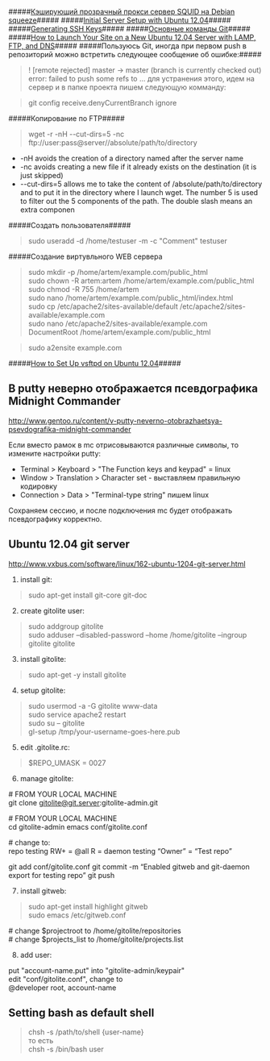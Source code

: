 #####[Кэширующий прозрачный прокси сервер SQUID на Debian squeeze](http://habrahabr.ru/sandbox/39160/)#####
#####[Initial Server Setup with Ubuntu 12.04](https://www.digitalocean.com/community/articles/initial-server-setup-with-ubuntu-12-04)#####
#####[Generating SSH Keys](https://help.github.com/articles/generating-ssh-keys)#####
#####[Основные команды Git](http://crazycode.net/blog/5-versioning/8-git-main-commands)#####
#####[How to Launch Your Site on a New Ubuntu 12.04 Server with LAMP, FTP, and DNS](https://www.digitalocean.com/community/articles/how-to-launch-your-site-on-a-new-ubuntu-12-04-server-with-lamp-ftp-and-dns)#####
#####Пользуюсь Git, иногда при первом push в репозиторий можно встретить следующее сообщение об ошибке:#####
>! [remote rejected] master -> master (branch is currently checked out)
error: failed to push some refs to ...
для устранения этого, идем на сервер и в папке проекта пишем следующую комманду:
    
>git config receive.denyCurrentBranch ignore
    
#####Копирование по FTP#####
>wget -r -nH --cut-dirs=5 -nc ftp://user:pass@server//absolute/path/to/directory
       
>
* -nH avoids the creation of a directory named after the server name
* -nc avoids creating a new file if it already exists on the destination (it is just skipped)
* --cut-dirs=5 allows me to take the content of /absolute/path/to/directory and to put it in the directory where I launch wget. The number 5 is used to filter out the 5 components of the path. The double slash means an extra componen
    
#####Создать пользователя#####
>sudo useradd -d /home/testuser -m -c "Comment" testuser
    
#####Создание виртувльного WEB сервера    
>sudo mkdir -p /home/artem/example.com/public_html    
>sudo chown -R artem:artem /home/artem/example.com/public_html     
>sudo chmod -R 755 /home/artem    
>sudo nano /home/artem/example.com/public_html/index.html    
>sudo cp /etc/apache2/sites-available/default /etc/apache2/sites-available/example.com    
>sudo nano /etc/apache2/sites-available/example.com    
DocumentRoot /home/artem/example.com/public_html    
    
>sudo a2ensite example.com
    
#####[How to Set Up vsftpd on Ubuntu 12.04](https://www.digitalocean.com/community/articles/how-to-set-up-vsftpd-on-ubuntu-12-04)#####
    
В putty неверно отображается псевдографика Midnight Commander
------------------------------------------------------------
http://www.gentoo.ru/content/v-putty-neverno-otobrazhaetsya-psevdografika-midnight-commander

Если вместо рамок в mc отрисовываются различные символы, то измените настройки putty:
   
* Terminal > Keyboard > "The Function keys and keypad" = linux
* Window > Translation > Character set - выставляем правильную кодировку
* Connection > Data > "Terminal-type string" пишем linux
    
Сохраняем сессию, и после подключения mc будет отображать псевдографику корректно.

Ubuntu 12.04 git server
-----------------------
http://www.vxbus.com/software/linux/162-ubuntu-1204-git-server.html

1. install git:
>sudo apt-get install git-core git-doc
    
2. create gitolite user:
>sudo addgroup gitolite    
>sudo adduser –disabled-password –home /home/gitolite –ingroup gitolite gitolite
    
3. install gitolite:
>sudo apt-get -y install gitolite
    
4. setup gitolite:
>sudo usermod -a -G gitolite www-data    
>sudo service apache2 restart    
>sudo su – gitolite    
>gl-setup /tmp/your-username-goes-here.pub    
     
5. edit .gitolite.rc:
>$REPO_UMASK = 0027
    
6. manage gitolite:
>
\# FROM YOUR LOCAL MACHINE    
git clone gitolite@git.server:gitolite-admin.git
>
\# FROM YOUR LOCAL MACHINE    
cd gitolite-admin
emacs conf/gitolite.conf
>
\# change to:    
repo testing
RW+ = @all
R = daemon
testing “Owner” = “Test repo”
>
git add conf/gitolite.conf
git commit -m “Enabled gitweb and git-daemon export for testing repo”
git push
        
7. install gitweb:
>sudo apt-get install highlight gitweb    
>sudo emacs /etc/gitweb.conf    
>
\# change $projectroot to /home/gitolite/repositories    
\# change $projects_list to /home/gitolite/projects.list    
      
8. add user:
>
put "account-name.put" into "gitolite-admin/keypair"    
edit "conf/gitolite.conf", change to    
@developer root, account-name    

Setting bash as default shell
-----------------------------
>chsh -s /path/to/shell {user-name}    
то есть    
>chsh -s /bin/bash user    
